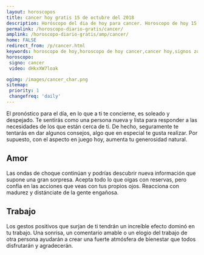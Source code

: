 ```yaml
---
layout: horoscopos
title: cancer hoy gratis 15 de octubre del 2018 
description: Horóscopo del dia de hoy para cancer. Horoscopo de hoy 15 de octubre del 2018. Las predicciones de amor, trabajo, vida personal gratis.
permalink: /horoscopo-diario-gratis/cancer/
amplink: /horoscopo-diario-gratis/amp/cancer/
home: FALSE
redirect_from: /p/cancer.html
keywords: horoscopo de hoy,horoscopo de hoy cancer,cancer hoy,signos zodiacales,horóscopo de hoy,horoscopos de hoy,horoscopo cancer hoy,horoscopo de cancer de hoy,horóscopo de hoy cancer,horoscopos,horoscopo del dia de hoy,cancer de hoy,los horoscopos de hoy,cancer de hoy,cancer Diciembre 2018,el horóscopo de hoy cancer,horóscopo del día,horoscopo y tarot cancer,predicciones zodiacales 2018,cancer hoy amor,signos zodiacales 2018, el horoscopo de hoy
horoscopo:
 signo: cancer
 video: dHkxXW7loak

ogimg: /images/cancer_char.png
sitemap:
 priority: 1
 changefreq: 'daily'
---
```



El pronóstico para el día, en lo que a ti te concierne, es soleado y despejado. Te sentirás como una persona nueva y lista para responder a las necesidades de los que están cerca de ti. De hecho, seguramente te tentarás en dar algunos consejos, algo que en especial te gusta realizar. Por supuesto, con el aspecto en juego hoy, aumenta tu generosidad natural.

## Amor

Las ondas de choque continúan y podrías descubrir nueva información que supone una gran sorpresa. Acepta todo lo que oigas con reservas, pero confía en las acciones que veas con tus propios ojos. Reacciona con madurez y distánciate de la gente engañosa.

## Trabajo

Los gestos positivos que surjan de ti tendrán un increíble efecto dominó en tu trabajo. Una sonrisa, un comentario amable o un elogio del trabajo de otra persona ayudarán a crear una fuerte atmósfera de bienestar que todos disfrutarán y agradecerán.